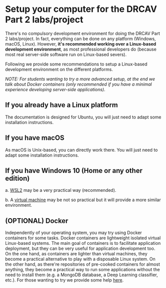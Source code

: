 # Setup your computer for the DRCAV Part 2 labs/project

There's no compulsory development environment for doing the DRCAV Part 2 labs/project. In fact, everything can be done on any platform (Windows, macOS, Linux). However, **it's recommended working over a Linux-based development environment**, as most professional developers do (because most real server-side software run on Linux-based severs).

Following we provide some recommendations to setup a Linux-based development environment on the different platforms. 

*NOTE: For students wanting to try a more advanced setup, at the end we talk about Docker containers (only recommended if you have a minimal experience developing server-side applications).*

## If you already have a Linux platform

The documentation is designed for Ubuntu, you will just need to adapt some installation instructions. 

## If you have macOS

As macOS is Unix-based, you can directly work there. You will just need to adapt some installation instructions.

## If you have Windows 10 (Home or any other edition)

a. [WSL2](./wsl.md) may be a very practical way (recommended).

b. A [virtual machine](./virtualmachine.md) may be not so practical but it will provide a more similar environment. 

## (OPTIONAL) Docker

Independently of your operating system, you may try using Docker containers for some tasks. Docker containers are lightweight isolated virtual Linux-based systems. The main goal of containers is to facilitate application deployment, but they can be very useful for application development too. On the one hand, as containers are lighter than virtual machines, they become a practical alternative to play with a disposable Linux system. On the other hand, as there're repositories of pre-cooked containers for almost anything, they become a practical way to run some applications without the need to install them (e.g. a MongoDB database, a Deep Learning classifier, etc.). For those wanting to try we provide some help [here](./docker.md).



